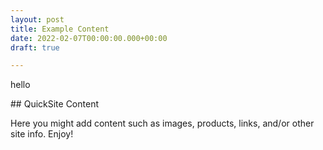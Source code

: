 ```yaml
---
layout: post
title: Example Content
date: 2022-02-07T00:00:00.000+00:00
draft: true

---
```

<p class="message"> hello </p> 
## QuickSite Content

Here you might add content such as images, products, links, and/or other site info. Enjoy!